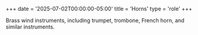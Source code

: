 +++
date = '2025-07-02T00:00:00-05:00'
title = 'Horns'
type = 'role'
+++

Brass wind instruments, including trumpet, trombone, French horn, and similar instruments.
